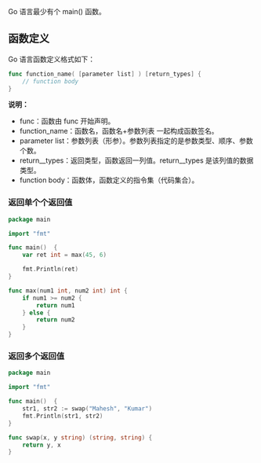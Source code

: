 Go 语言最少有个 main\(\) 函数。

## 函数定义

Go 语言函数定义格式如下：

```go
func function_name( [parameter list] ) [return_types] {
    // function body
}
```

**说明：**

* func：函数由 func 开始声明。
* function\_name：函数名，函数名+参数列表 一起构成函数签名。
* parameter list：参数列表（形参）。参数列表指定的是参数类型、顺序、参数个数。
* return\_\_types：返回类型，函数返回一列值。return\_\_types 是该列值的数据类型。
* function body：函数体，函数定义的指令集（代码集合）。

### 返回单个个返回值

```go
package main

import "fmt"

func main()  {
    var ret int = max(45, 6)

    fmt.Println(ret)
}

func max(num1 int, num2 int) int {
    if num1 >= num2 {
        return num1
    } else {
        return num2
    }
}
```

### 返回多个返回值

```go
package main

import "fmt"

func main()  {
    str1, str2 := swap("Mahesh", "Kumar")
    fmt.Println(str1, str2)
}

func swap(x, y string) (string, string) {
    return y, x
}
```



